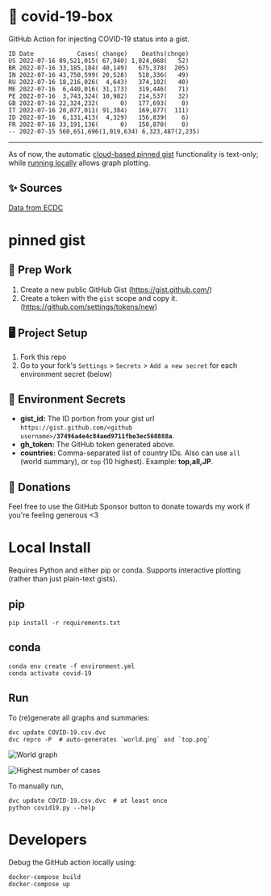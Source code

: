 # 🏥 covid-19-box

GitHub Action for injecting COVID-19 status into a gist.

```
ID Date            Cases( change)    Deaths(chnge)
US 2022-07-16 89,521,015( 67,940) 1,024,068(   52)
BR 2022-07-16 33,185,184( 40,149)   675,378(  205)
IN 2022-07-16 43,750,599( 20,528)   518,336(   49)
RU 2022-07-16 18,216,026(  4,643)   374,102(   40)
ME 2022-07-16  6,440,016( 31,173)   319,446(   71)
PE 2022-07-16  3,743,324( 10,982)   214,537(   32)
GB 2022-07-16 22,324,232(      0)   177,693(    0)
IT 2022-07-16 20,077,011( 91,384)   169,877(  111)
ID 2022-07-16  6,131,413(  4,329)   156,839(    6)
FR 2022-07-16 33,191,136(      0)   150,870(    0)
-- 2022-07-15 560,651,696(1,019,634) 6,323,487(2,235)
```

---

As of now, the automatic [cloud-based pinned gist](#pinned-gist) functionality is text-only;
while [running locally](#local-install) allows graph plotting.

## ✨ Sources

[Data from ECDC](https://www.ecdc.europa.eu/en/publications-data/download-todays-data-geographic-distribution-covid-19-cases-worldwide)

# pinned gist

## 🎒 Prep Work
1. Create a new public GitHub Gist (https://gist.github.com/)
1. Create a token with the `gist` scope and copy it. (https://github.com/settings/tokens/new)

## 🖥 Project Setup
1. Fork this repo
1. Go to your fork's `Settings` > `Secrets` > `Add a new secret` for each environment secret (below)

## 🤫 Environment Secrets
- **gist_id:** The ID portion from your gist url `https://gist.github.com/<github username>/`**`37496a4e4c84aed9711fbe3ec560888a`**.
- **gh_token:** The GitHub token generated above.
- **countries:** Comma-separated list of country IDs. Also can use `all` (world summary), or `top` (10 highest). Example: **top,all,JP**.

## 💸 Donations

Feel free to use the GitHub Sponsor button to donate towards my work if you're feeling generous <3

# Local Install

Requires Python and either pip or conda. Supports interactive plotting (rather than just plain-text gists).

## pip

```
pip install -r requirements.txt
```

## conda

```
conda env create -f environment.yml
conda activate covid-19
```

## Run

To (re)generate all graphs and summaries:

```
dvc update COVID-19.csv.dvc
dvc repro -P  # auto-generates `world.png` and `top.png`
```

![World graph](world.png)

![Highest number of cases](top.png)

To manually run,

```
dvc update COVID-19.csv.dvc  # at least once
python covid19.py --help
```

# Developers

Debug the GitHub action locally using:

```
docker-compose build
docker-compose up
```
